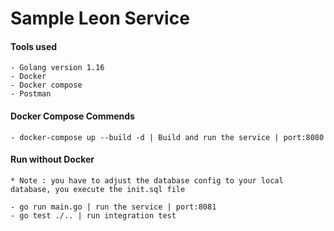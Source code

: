 # **Sample Leon Service**

#### **Tools used**
    - Golang version 1.16
    - Docker
    - Docker compose
    - Postman
    
#### **Docker Compose Commends**
    - docker-compose up --build -d | Build and run the service | port:8080
    
#### **Run without Docker**
    * Note : you have to adjust the database config to your local database, you execute the init.sql file
             
    - go run main.go | run the service | port:8081
    - go test ./.. | run integration test 